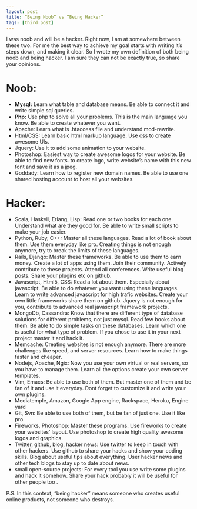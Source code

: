 ```yaml
---
layout: post
title: “Being Noob” vs “Being Hacker”
tags: [third post]
---
```


I was noob and will be a hacker. Right now, I am at somewhere between these two. For me the best way to achieve my goal starts with writing it’s steps down, and making it clear. So I wrote my own definition of both being noob and being hacker. I am sure they can not be exactly true, so share your opinions.  

# Noob:

* __Mysql:__ Learn what table and database means. Be able to connect it and write simple sql queries. 
* __Php:__ Use php to solve all your problems. This is the main language you know. Be able to create whatever you want.
* Apache: Learn what is .htaccess file and understand mod-rewrite.
* Html/CSS: Learn basic html markup language. Use css to create awesome UIs.
* Jquery: Use it to add some animation to your website. 
* Photoshop: Easiest way to create awesome logos for your website. Be able to find new fonts. to create logo, write website’s name with this new font and save it as a jpeg.
* Goddady: Learn how to register new domain names.  Be able to use one shared hosting account to host all your websites.

# Hacker:

* Scala, Haskell, Erlang, Lisp: Read one or two books for each one. Understand what are they good for. Be able to write small scripts to make your job easier. 
* Python, Ruby, C++: Master all these languages. Read a lot of book about them. Use them everyday like pro. Creating things is not enough anymore, try to break the limits of these languages.
* Rails, Django: Master these frameworks. Be able to use them to earn money. Create a lot of apps using them. Join their community. Actively contribute to these projects. Attend all conferences. Write useful blog posts. Share your plugins etc on github.
* Javascript, Html5, CSS: Read a lot about them. Especially about javascript. Be able to do whatever you want using these languages. Learn to write advanced javascript for high trafic websites. Create your own little frameworks share them on github. Jquery is not enough for you, contribute to advanced real javascript framework projects.
* MongoDb, Cassandra: Know that there are different type of database solutions for different problems, not just mysql. Read few books about them. Be able to do simple tasks on these databases. Learn which one is useful for what type of problem. If you chose to use it in your next project master it and hack it. 
* Memcache: Creating websites is not enough anymore. There are more challenges like speed, and server resources. Learn how to make things faster and cheaper. 
* Nodejs, Apache, Ngix: Now you use your own virtual or real servers, so you have to manage them. Learn all the options create your own server templates. 
* Vim, Emacs: Be able to use both of them. But master one of them and be fan of it and use it everyday. Dont forget to customize it and write your own plugins.
* Mediatemple, Amazon, Google App engine, Rackspace, Heroku, Engine yard
* Git, Svn: Be able to use both of them, but be fan of just one. Use it like pro.
* Fireworks, Photoshop: Master these programs. Use fireworks to create your websites’ layout. Use photoshop to create high quality awesome logos and graphics.
* Twitter, github, blog, hacker news: Use twitter to keep in touch with other hackers. Use github to share your hacks and show your coding skills. Blog about useful tips about everything. User hacker news and other tech blogs to stay up to date about news.
* small open-source projects: For every tool you use write some plugins and hack it somehow. Share your hack probably it will be useful for other people too .

P.S. In this context, “being hacker” means someone who creates useful online products, not someone who destroys.

